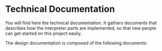 # Technical Documentation

You will find here the technical documentation. It gathers documents that
describes how the interpreter parts are implemented, so that new people can get
started on this project easily.

The design documentation is composed of the following documents:
